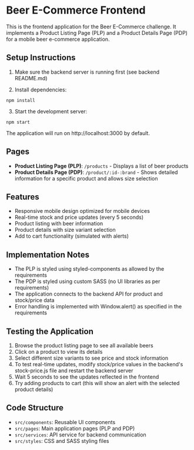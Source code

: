 # Beer E-Commerce Frontend

This is the frontend application for the Beer E-Commerce challenge. It implements a Product Listing Page (PLP) and a Product Details Page (PDP) for a mobile beer e-commerce application.

## Setup Instructions

1. Make sure the backend server is running first (see backend README.md)

2. Install dependencies:
```
npm install
```

3. Start the development server:
```
npm start
```

The application will run on http://localhost:3000 by default.

## Pages

- **Product Listing Page (PLP)**: `/products` - Displays a list of beer products
- **Product Details Page (PDP)**: `/product/:id-:brand` - Shows detailed information for a specific product and allows size selection

## Features

- Responsive mobile design optimized for mobile devices
- Real-time stock and price updates (every 5 seconds)
- Product listing with beer information
- Product details with size variant selection
- Add to cart functionality (simulated with alerts)

## Implementation Notes

- The PLP is styled using styled-components as allowed by the requirements
- The PDP is styled using custom SASS (no UI libraries as per requirements)
- The application connects to the backend API for product and stock/price data
- Error handling is implemented with Window.alert() as specified in the requirements

## Testing the Application

1. Browse the product listing page to see all available beers
2. Click on a product to view its details
3. Select different size variants to see price and stock information
4. To test real-time updates, modify stock/price values in the backend's stock-price.js file and restart the backend server
5. Wait 5 seconds to see the updates reflected in the frontend
6. Try adding products to cart (this will show an alert with the selected product details)

## Code Structure

- `src/components`: Reusable UI components
- `src/pages`: Main application pages (PLP and PDP)
- `src/services`: API service for backend communication
- `src/styles`: CSS and SASS styling files
